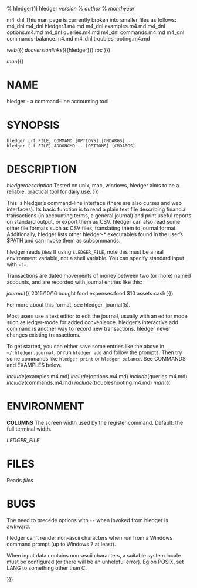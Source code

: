 % hledger(1) hledger _version_
% _author_
% _monthyear_

m4_dnl This man page is currently broken into smaller files as follows:
m4_dnl
m4_dnl hledger.1.m4.md
m4_dnl  examples.m4.md
m4_dnl  options.m4.md
m4_dnl  queries.m4.md
m4_dnl  commands.m4.md
m4_dnl   commands-balance.m4.md
m4_dnl  troubleshooting.m4.md

_web_({{
_docversionlinks_({{hledger}})
_toc_
}})

_man_({{

# NAME

hledger - a command-line accounting tool

# SYNOPSIS

`hledger [-f FILE] COMMAND [OPTIONS] [CMDARGS]`\
`hledger [-f FILE] ADDONCMD -- [OPTIONS] [CMDARGS]`

# DESCRIPTION

_hledgerdescription_
Tested on unix, mac, windows, hledger aims to be a reliable, practical
tool for daily use.
}})

This is hledger’s command-line interface (there are also curses and web
interfaces). Its basic function is to read a plain text file describing
financial transactions (in accounting terms, a general journal) and
print useful reports on standard output, or export them as CSV. hledger
can also read some other file formats such as CSV files, translating
them to journal format. Additionally, hledger lists other hledger-\* 
executables found in the user’s \$PATH and can invoke them as subcommands.

hledger reads _files_ 
If using `$LEDGER_FILE`, note this must be a real environment variable, 
not a shell variable.
You can specify standard input with `-f-`.

Transactions are dated movements of money between two (or more) named
accounts, and are recorded with journal entries like this:

_journal_({{
2015/10/16 bought food
 expenses:food          $10
 assets:cash
}})

For more about this format, see hledger_journal(5).

Most users use a text editor to edit the journal, usually with an editor
mode such as ledger-mode for added convenience. hledger’s interactive
add command is another way to record new transactions. hledger never
changes existing transactions.

To get started, you can either save some entries like the above in
`~/.hledger.journal`, or run `hledger add` and follow the prompts. Then
try some commands like `hledger print` or `hledger balance`. See
COMMANDS and EXAMPLES below.

_include_(examples.m4.md)
_include_(options.m4.md)
_include_(queries.m4.md)
_include_(commands.m4.md)
_include_(troubleshooting.m4.md)
_man_({{

# ENVIRONMENT

**COLUMNS**
The screen width used by the register command. 
Default: the full terminal width.

_LEDGER_FILE_

# FILES

Reads _files_

# BUGS

The need to precede options with `--` when invoked from hledger is awkward.

hledger can't render non-ascii characters when run from a Windows command prompt (up to Windows 7 at least).

When input data contains non-ascii characters, a suitable system locale must be configured (or there will be an unhelpful error).
Eg on POSIX, set LANG to something other than C.

}})
